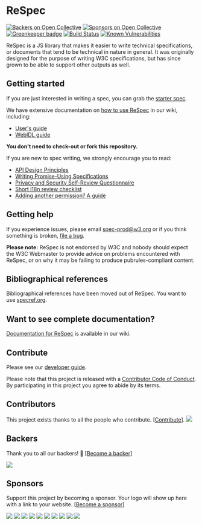 # ReSpec

[![Backers on Open Collective](https://opencollective.com/respec/backers/badge.svg)](#backers) [![Sponsors on Open Collective](https://opencollective.com/respec/sponsors/badge.svg)](#sponsors) [![Greenkeeper badge](https://badges.greenkeeper.io/w3c/respec.svg)](https://greenkeeper.io/) [![Build Status](https://github.com/w3c/respec/workflows/Node%20CI/badge.svg?branch=develop)](https://github.com/w3c/respec/actions?query=workflow%3A%22Node+CI%22+branch%3Adevelop) [![Known Vulnerabilities](https://snyk.io/test/github/w3c/respec/badge.svg)](https://snyk.io/test/github/w3c/respec)

ReSpec is a JS library that makes it easier to write technical specifications, or documents
that tend to be technical in nature in general. It was originally designed for the purpose
of writing W3C specifications, but has since grown to be able to support other outputs as
well.

## Getting started

If you are just interested in writing a spec, you can grab the [starter spec](examples/starter.html).

We have extensive documentation on [how to use ReSpec](https://github.com/w3c/respec/wiki) in our wiki, including:  

  * [User's guide](https://github.com/w3c/respec/wiki/ReSpec-Editor's-Guide)
  * [WebIDL guide](https://github.com/w3c/respec/wiki/WebIDL-Guide)

**You don't need to check-out or fork this repository.**

If you are new to spec writing, we strongly encourage you to read:

  * [API Design Principles](https://w3ctag.github.io/design-principles/)
  * [Writing Promise-Using Specifications](https://www.w3.org/2001/tag/doc/promises-guide)
  * [Privacy and Security Self-Review Questionnaire](https://w3ctag.github.io/security-questionnaire/)
  * [Short i18n review checklist](https://www.w3.org/International/techniques/shortchecklist.html)
  * [Adding another permission? A guide](https://github.com/w3cping/adding-permissions/blob/master/README.md)

## Getting help

If you experience issues, please email [spec-prod@w3.org](mailto:spec-prod@w3.org) or
if you think something is broken, [file a bug](https://github.com/w3c/respec/issues).

**Please note:** ReSpec is not endorsed by W3C and nobody should expect the W3C Webmaster to provide advice on
problems encountered with ReSpec, or on why it may be failing to produce pubrules-compliant
content.

## Bibliographical references

Bibliographical references have been moved out of ReSpec. You want to use
[specref.org](http://www.specref.org/).

## Want to see complete documentation?

[Documentation for ReSpec](https://github.com/w3c/respec/wiki) is available in our wiki.

## Contribute

Please see our [developer guide](https://github.com/w3c/respec/wiki/Developers-Guide). 

Please note that this project is released with a [Contributor Code of Conduct](CODE_OF_CONDUCT.md). By participating in this project you agree to abide by its terms.

## Contributors

This project exists thanks to all the people who contribute. [[Contribute](CONTRIBUTING.md)].
<a href="https://github.com/w3c/respec/graphs/contributors"><img src="https://opencollective.com/respec/contributors.svg?width=890&button=false" /></a>


## Backers

Thank you to all our backers! 🙏 [[Become a backer](https://opencollective.com/respec#backer)]

<a href="https://opencollective.com/respec#backers" target="_blank"><img src="https://opencollective.com/respec/backers.svg?width=890"></a>


## Sponsors

Support this project by becoming a sponsor. Your logo will show up here with a link to your website. [[Become a sponsor](https://opencollective.com/respec#sponsor)]

<a href="https://opencollective.com/respec/sponsor/0/website" target="_blank"><img src="https://opencollective.com/respec/sponsor/0/avatar.svg"></a>
<a href="https://opencollective.com/respec/sponsor/1/website" target="_blank"><img src="https://opencollective.com/respec/sponsor/1/avatar.svg"></a>
<a href="https://opencollective.com/respec/sponsor/2/website" target="_blank"><img src="https://opencollective.com/respec/sponsor/2/avatar.svg"></a>
<a href="https://opencollective.com/respec/sponsor/3/website" target="_blank"><img src="https://opencollective.com/respec/sponsor/3/avatar.svg"></a>
<a href="https://opencollective.com/respec/sponsor/4/website" target="_blank"><img src="https://opencollective.com/respec/sponsor/4/avatar.svg"></a>
<a href="https://opencollective.com/respec/sponsor/5/website" target="_blank"><img src="https://opencollective.com/respec/sponsor/5/avatar.svg"></a>
<a href="https://opencollective.com/respec/sponsor/6/website" target="_blank"><img src="https://opencollective.com/respec/sponsor/6/avatar.svg"></a>
<a href="https://opencollective.com/respec/sponsor/7/website" target="_blank"><img src="https://opencollective.com/respec/sponsor/7/avatar.svg"></a>
<a href="https://opencollective.com/respec/sponsor/8/website" target="_blank"><img src="https://opencollective.com/respec/sponsor/8/avatar.svg"></a>
<a href="https://opencollective.com/respec/sponsor/9/website" target="_blank"><img src="https://opencollective.com/respec/sponsor/9/avatar.svg"></a>
